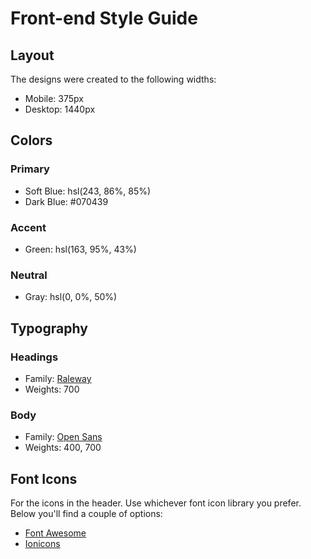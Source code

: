 # Front-end Style Guide

## Layout

The designs were created to the following widths:

- Mobile: 375px
- Desktop: 1440px

## Colors

### Primary

- Soft Blue: hsl(243, 86%, 85%)
- Dark Blue: #070439

### Accent

- Green: hsl(163, 95%, 43%)

### Neutral

- Gray: hsl(0, 0%, 50%)

## Typography

### Headings

- Family: [Raleway](https://fonts.google.com/specimen/Raleway)
- Weights: 700

### Body

- Family: [Open Sans](https://fonts.google.com/specimen/Open+Sans)
- Weights: 400, 700

## Font Icons

For the icons in the header. Use whichever font icon library you prefer. Below you'll find a couple of options:

- [Font Awesome](https://fontawesome.com/)
- [Ionicons](https://ionicons.com/)
